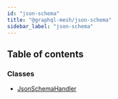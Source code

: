 ```yaml
---
id: "json-schema"
title: "@graphql-mesh/json-schema"
sidebar_label: "json-schema"
---
```


## Table of contents

### Classes

- [JsonSchemaHandler](/docs/api/classes/handlers_json_schema_src.JsonSchemaHandler)
